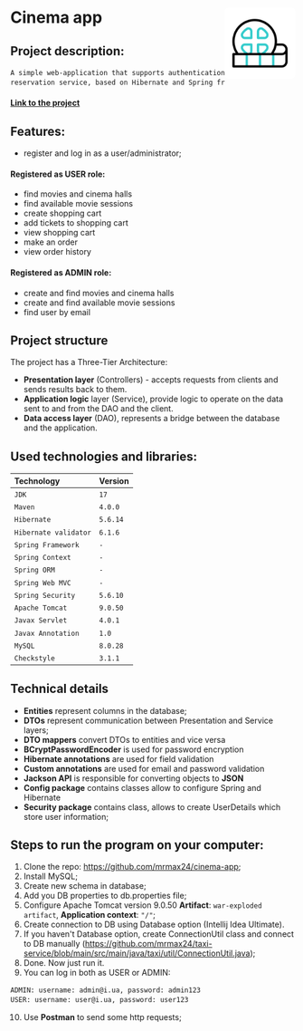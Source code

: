# Cinema app <img src="https://github.com/mrmax24/cinema-app/blob/main/film-tape.gif" style="border-radius:6px; padding:0px" align="right" width=125px>
## Project description:
```bash
A simple web-application that supports authentication, registration and basic features of the ticket 
reservation service, based on Hibernate and Spring frameworks using REST common principles.
```

#### [Link to the project]()

## Features:
- register and log in as a user/administrator; 
#### Registered as USER role:
- find movies and cinema halls
- find available movie sessions
- create shopping cart
- add tickets to shopping cart
- view shopping cart
- make an order
- view order history
#### Registered as ADMIN role:
- create and find movies and cinema halls
- create and find available movie sessions
- find user by email

## Project structure

The project has a Three-Tier Architecture:
- **Presentation layer** (Controllers) - accepts requests from clients and sends results back to them.
- **Application logic** layer (Service), provide logic to operate on the data sent to and from the DAO and the client.
- **Data access layer** (DAO), represents a bridge between the database and the application.

## Used technologies and libraries:
| Technology               | Version  |
|:-------------------------|:---------|
| `JDK`                    | `17`     |
| `Maven`                  | `4.0.0`  |
| `Hibernate`              | `5.6.14` |
| `Hibernate validator`    | `6.1.6`  |
| `Spring Framework`       | `-`      |
| `Spring Context`         | `-`      |
| `Spring ORM`             | `-`      |
| `Spring Web MVC`         | `-`      |
| `Spring Security`        | `5.6.10` |
| `Apache Tomcat`          | `9.0.50` |
| `Javax Servlet`          | `4.0.1`  |
| `Javax Annotation`       | `1.0`    |
| `MySQL`               | `8.0.28` |
| `Checkstyle`          | `3.1.1`  |

## Technical details
- **Entities** represent columns in the database;
- **DTOs** represent communication between Presentation and Service layers;
- **DTO mappers** convert DTOs to entities and vice versa
- **BCryptPasswordEncoder** is used for password encryption
- **Hibernate annotations** are used for field validation
- **Custom annotations** are used for email and password validation
- **Jackson API** is responsible for converting objects to **JSON**
- **Config package** contains classes allow to configure Spring and Hibernate
- **Security package** contains class, allows to create UserDetails which store user information;



## Steps to run the program on your computer:
1. Clone the repo: https://github.com/mrmax24/cinema-app;
2. Install MySQL;
3. Create new schema in database;
4. Add you DB properties to db.properties file;
5. Configure Apache Tomcat version 9.0.50 **Artifact**: `war-exploded artifact`, **Application context**: `"/"`;
6. Create connection to DB using Database option (Intellij Idea Ultimate).
7. If you haven't Database option, create ConnectionUtil class and connect to DB manually 
(https://github.com/mrmax24/taxi-service/blob/main/src/main/java/taxi/util/ConnectionUtil.java); 
8. Done. Now just run it.
9. You can log in both as USER or ADMIN:
```bash
ADMIN: username: admin@i.ua, password: admin123
USER: username: user@i.ua, password: user123
```
10. Use **Postman** to send some http requests;


